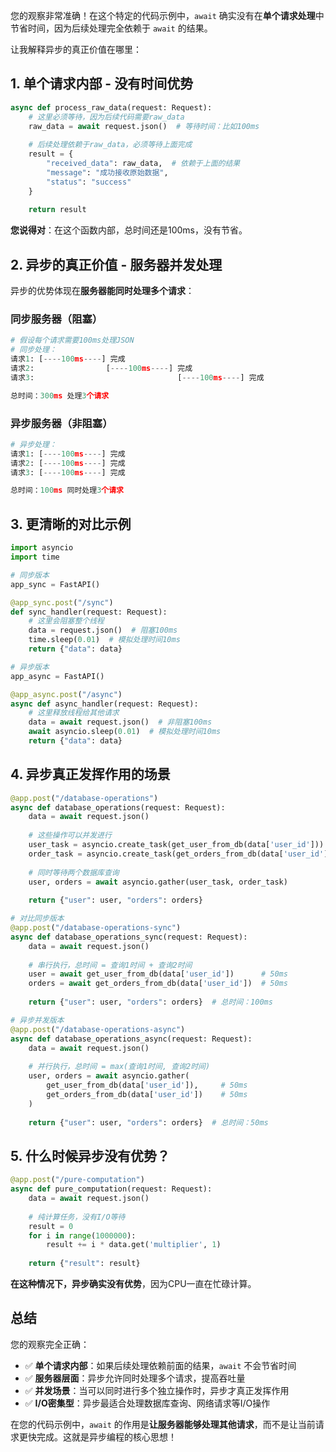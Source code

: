 您的观察非常准确！在这个特定的代码示例中，`await` 确实没有在**单个请求处理**中节省时间，因为后续处理完全依赖于 `await` 的结果。

让我解释异步的真正价值在哪里：

## 1. 单个请求内部 - 没有时间优势

```python
async def process_raw_data(request: Request):
    # 这里必须等待，因为后续代码需要raw_data
    raw_data = await request.json()  # 等待时间：比如100ms
    
    # 后续处理依赖于raw_data，必须等待上面完成
    result = {
        "received_data": raw_data,  # 依赖于上面的结果
        "message": "成功接收原始数据",
        "status": "success"
    }
    
    return result
```

**您说得对**：在这个函数内部，总时间还是100ms，没有节省。

## 2. 异步的真正价值 - 服务器并发处理

异步的优势体现在**服务器能同时处理多个请求**：

### 同步服务器（阻塞）
```python
# 假设每个请求需要100ms处理JSON
# 同步处理：
请求1: [----100ms----] 完成
请求2:                [----100ms----] 完成  
请求3:                                [----100ms----] 完成

总时间：300ms 处理3个请求
```

### 异步服务器（非阻塞）
```python
# 异步处理：
请求1: [----100ms----] 完成
请求2: [----100ms----] 完成
请求3: [----100ms----] 完成

总时间：100ms 同时处理3个请求
```

## 3. 更清晰的对比示例

```python
import asyncio
import time

# 同步版本
app_sync = FastAPI()

@app_sync.post("/sync")
def sync_handler(request: Request):
    # 这里会阻塞整个线程
    data = request.json()  # 阻塞100ms
    time.sleep(0.01)  # 模拟处理时间10ms
    return {"data": data}

# 异步版本
app_async = FastAPI()

@app_async.post("/async") 
async def async_handler(request: Request):
    # 这里释放线程给其他请求
    data = await request.json()  # 非阻塞100ms
    await asyncio.sleep(0.01)  # 模拟处理时间10ms
    return {"data": data}
```

## 4. 异步真正发挥作用的场景

```python
@app.post("/database-operations")
async def database_operations(request: Request):
    data = await request.json()
    
    # 这些操作可以并发进行
    user_task = asyncio.create_task(get_user_from_db(data['user_id']))
    order_task = asyncio.create_task(get_orders_from_db(data['user_id']))
    
    # 同时等待两个数据库查询
    user, orders = await asyncio.gather(user_task, order_task)
    
    return {"user": user, "orders": orders}

# 对比同步版本
@app.post("/database-operations-sync")
async def database_operations_sync(request: Request):
    data = await request.json()
    
    # 串行执行，总时间 = 查询1时间 + 查询2时间
    user = await get_user_from_db(data['user_id'])      # 50ms
    orders = await get_orders_from_db(data['user_id'])  # 50ms
    
    return {"user": user, "orders": orders}  # 总时间：100ms

# 异步并发版本
@app.post("/database-operations-async")
async def database_operations_async(request: Request):
    data = await request.json()
    
    # 并行执行，总时间 = max(查询1时间, 查询2时间)
    user, orders = await asyncio.gather(
        get_user_from_db(data['user_id']),     # 50ms
        get_orders_from_db(data['user_id'])    # 50ms
    )
    
    return {"user": user, "orders": orders}  # 总时间：50ms
```

## 5. 什么时候异步没有优势？

```python
@app.post("/pure-computation")
async def pure_computation(request: Request):
    data = await request.json()
    
    # 纯计算任务，没有I/O等待
    result = 0
    for i in range(1000000):
        result += i * data.get('multiplier', 1)
    
    return {"result": result}
```

**在这种情况下，异步确实没有优势**，因为CPU一直在忙碌计算。

## 总结

您的观察完全正确：

- ✅ **单个请求内部**：如果后续处理依赖前面的结果，`await` 不会节省时间
- ✅ **服务器层面**：异步允许同时处理多个请求，提高吞吐量
- ✅ **并发场景**：当可以同时进行多个独立操作时，异步才真正发挥作用
- ✅ **I/O密集型**：异步最适合处理数据库查询、网络请求等I/O操作

在您的代码示例中，`await` 的作用是**让服务器能够处理其他请求**，而不是让当前请求更快完成。这就是异步编程的核心思想！